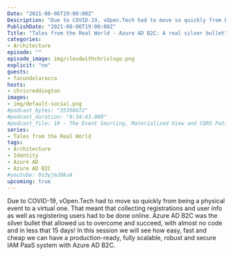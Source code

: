 ```yaml
---
Date: "2021-08-06T19:00:00Z"
Description: "Due to COVID-19, vOpen.Tech had to move so quickly from being a physical event to a virtual one. That meant that collecting registrations and user info as well as registering users had to be done online. Azure AD B2C was the silver bullet that allowed us to overcome and succeed, with almost no code and in less that 15 days! In this session we will see how easy, fast and cheap we can have a production-ready, fully scalable, robust and secure IAM PaaS system with Azure AD B2C. "
PublishDate: "2021-08-06T19:00:00Z"
Title: "Tales from the Real World - Azure AD B2C: A real silver bullet"
categories:
- Architecture
episode: ""
episode_image: img/cloudwithchrislogo.png
explicit: "no"
guests:
- facundolarocca
hosts:
- chrisreddington
images:
- img/default-social.png
#podcast_bytes: "35356672"
#podcast_duration: "0:34:43.000"
#podcast_file: 19 - The Event Sourcing, Materialized View and CQRS Patterns.mp3
series:
- Tales from the Real World
tags:
- Architecture
- Identity
- Azure AD
- Azure AD B2C
#youtube: 0s3yjmJ0ksA
upcoming: true
---
```

Due to COVID-19, vOpen.Tech had to move so quickly from being a physical event to a virtual one. That meant that collecting registrations and user info as well as registering users had to be done online. Azure AD B2C was the silver bullet that allowed us to overcome and succeed, with almost no code and in less that 15 days! In this session we will see how easy, fast and cheap we can have a production-ready, fully scalable, robust and secure IAM PaaS system with Azure AD B2C. 